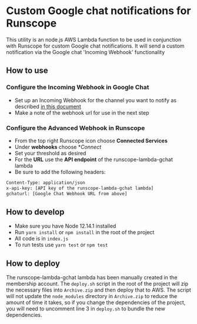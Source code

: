 Custom Google chat notifications for Runscope
=====================

This utility is an node.js AWS Lambda function to be used in conjunction with Runscope for custom Google chat notifications. It will send a custom notification via the Google chat 'Incoming Webhook' functionality

## How to use
### Configure the Incoming Webhook in Google Chat
- Set up an Incoming Webhook for the channel you want to notify as described [in this document](https://developers.google.com/hangouts/chat/how-tos/webhooks)
- Make a note of the webhook url for use in the next step

### Configure the Advanced Webhook in Runscope

- From the top right Runscope icon choose **Connected Services**
- Under **webhooks** choose **Connect*
- Set your threshold as desired
- For the **URL** use the **API endpoint** of the runscope-lambda-gchat lambda
- Be sure to add the following headers:
```bash
Content-Type: application/json
x-api-key: [API key of the runscope-lambda-gchat lambda]
gchaturl: [Google Chat Webhook URL from above]
```

## How to develop

- Make sure you have Node 12.14.1 installed 
- Run `yarn install` or `npm install` in the root of the project
- All code is in `index.js`
- To run tests use `yarn test` or `npm test`

## How to deploy

The runscope-lambda-gchat lambda has been manually created in the membership account.
The `deploy.sh` script in the root of the project will zip the necessary files into `Archive.zip` and then deploy that to AWS.
The script will not update the `node_modules` directory in `Archive.zip` to reduce the amount of time it takes, so if you change the dependencies of the project, you will need to uncomment line 3 in `deploy.sh` to bundle the new dependencies.
